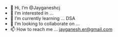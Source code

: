 - 👋 Hi, I’m @Jayganeshcj
- 👀 I’m interested in ... 
- 🌱 I’m currently learning ... DSA
- 💞️ I’m looking to collaborate on ...
- 📫 How to reach me ... jayganesh.er@gmail.com

<!---
Jayganeshcj/Jayganeshcj is a ✨ special ✨ repository because its `README.md` (this file) appears on your GitHub profile.
You can click the Preview link to take a look at your changes.
--->
